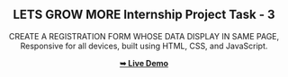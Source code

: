 <div align="center">
  
  <h2 align="center">LETS GROW MORE
   Internship Project Task - 3</h2>

  CREATE A REGISTRATION FORM WHOSE DATA DISPLAY IN SAME PAGE,
<br />Responsive for all devices, built using HTML, CSS, and JavaScript.

<a href="https://adityasahu73.github.io/LGMVIP-Web-3/"><strong>➥ Live Demo</strong></a>

</div>
